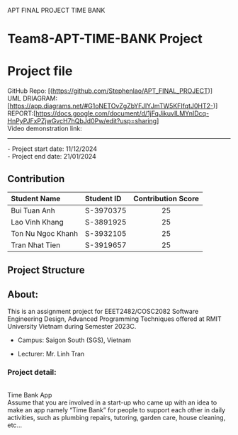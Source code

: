 APT FINAL PROJECT TIME BANK
# Team8-APT-TIME-BANK Project

# Project file

GitHub Repo: [(https://github.com/Stephenlao/APT_FINAL_PROJECT)]
<br />
UML DRIAGRAM: [https://app.diagrams.net/#G1oNETOvZgZbYFJIYJmTW5KFIfqtJ0HT2-)]
<br />
REPORT:[https://docs.google.com/document/d/1jFqJikuvILMYnIDcq-HnPyPJFxPZjwGvcH7hQbJd0Pw/edit?usp=sharing]
</br>
Video demonstration link: 
<br />
<hr>
- Project start date: 11/12/2024
<br />
- Project end date: 21/01/2024

## Contribution

| Student Name      | Student ID | Contribution Score |
| :---------------- | :--------- | :----------------: |
| Bui Tuan Anh      | S-3970375  |         25         |
| Lao Vinh Khang    | S-3891925  |         25         |
| Ton Nu Ngoc Khanh | S-3932105  |         25         |
| Tran Nhat Tien    | S-3919657  |         25         |



## Project Structure


## About:
This is an assignment project for EEET2482/COSC2082 Software Engineering Design, Advanced Programming Techniques offered at RMIT University Vietnam during Semester 2023C.

- Campus: Saigon South (SGS), Vietnam

- Lecturer: Mr. Linh Tran

### Project detail: 
</br>
Time Bank App
</br>
Assume that you are involved in a start-up who came up with an idea to make an app namely “Time 
Bank” for people to support each other in daily activities, such as plumbing repairs, tutoring, garden care, 
house cleaning, etc...


